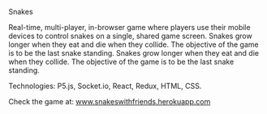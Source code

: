 Snakes


Real-time, multi-player, in-browser game where players use their mobile devices to control snakes on a single, shared game screen. Snakes grow longer when they eat and die when they collide. The objective of the game is to be the last snake standing. Snakes grow longer when they eat and die when they collide. The objective of the game is to be the last snake standing.  

Technologies: P5.js, Socket.io, React, Redux, HTML, CSS.

Check the game at: www.snakeswithfriends.herokuapp.com
